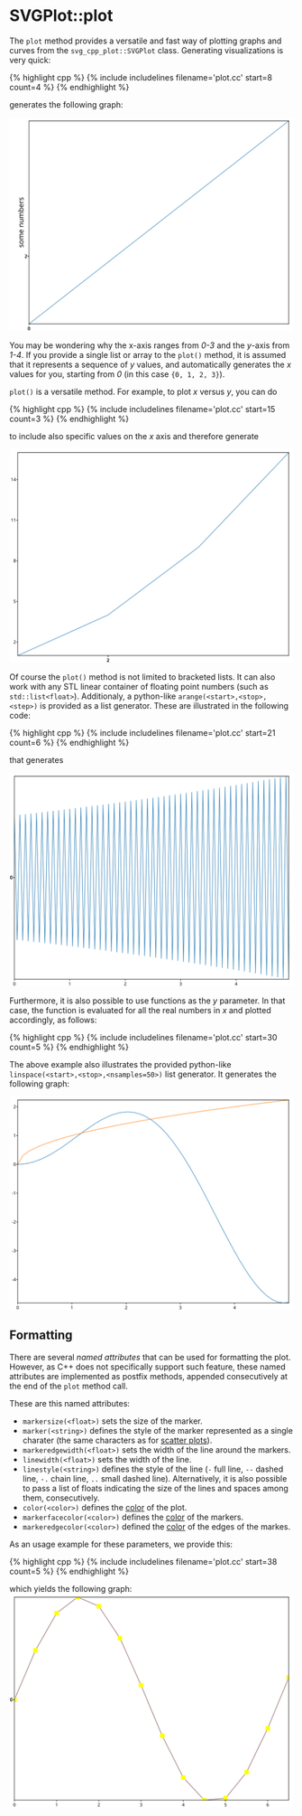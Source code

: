 # SVGPlot::plot

The `plot` method provides a versatile and fast way of plotting graphs and curves from the `svg_cpp_plot::SVGPlot` class. Generating visualizations is very quick:

{% highlight cpp %}
{% include includelines filename='plot.cc' start=8 count=4 %}
{% endhighlight %}

generates the following graph:

![Example 1](./plot/example1.svg)
	
You may be wondering why the x-axis ranges from *0-3* and the *y*-axis from *1-4*. If you provide a single list or array to the `plot()` method, it is assumed that it represents a sequence of *y* values, and automatically generates the *x* values for you, starting from *0* (in this case `{0, 1, 2, 3}`).

`plot()` is a versatile method. For example, to plot *x* versus *y*, you can do

{% highlight cpp %}
{% include includelines filename='plot.cc' start=15 count=3 %}
{% endhighlight %}

to include also specific values on the *x* axis and therefore generate

![Example 2](./plot/example2.svg)

Of course the `plot()` method is not limited to bracketed lists. It can also work with any STL linear container of floating point numbers (such as `std::list<float>`). Additionaly, a python-like `arange(<start>,<stop>,<step>)` is provided as a list generator. These are illustrated in the following code:

{% highlight cpp %}
{% include includelines filename='plot.cc' start=21 count=6 %}
{% endhighlight %}


that generates 

![Example 3](./plot/example3.svg)

Furthermore, it is also possible to use functions as the *y* parameter. In that case, the function is evaluated for all the real numbers in *x* and plotted accordingly, as follows:

{% highlight cpp %}
{% include includelines filename='plot.cc' start=30 count=5 %}
{% endhighlight %}


The above example also illustrates the provided python-like `linspace(<start>,<stop>,<nsamples=50>)` list generator. It generates the following graph:

![Example 4](./plot/example4.svg)

## Formatting

There are several *named attributes* that can be used for formatting the plot. However, as C++ does not specifically support such feature, these named attributes are implemented as postfix methods, appended consecutively at the end of the `plot` method call.

These are this named attributes:
- `markersize(<float>)` sets the size of the marker.
- `marker(<string>)` defines the style of the marker represented as a single charater (the same characters as for [scatter plots](scatter.html)).
- `markeredgewidth(<float>)` sets the width of the line around the markers.
- `linewidth(<float>)` sets the width of the line.
- `linestyle(<string>)` defines the style of the line (```-``` full line, ```--``` dashed line, ```-.``` chain line, ```..``` small dashed line). Alternatively, it is also possible to pass a list of floats indicating the size of the lines and spaces among them, consecutively.
- `color(<color>)` defines the [color](color.html) of the plot.
- `markerfacecolor(<color>)` defines the [color](color.html) of the markers.
- `markeredgecolor(<color>)` defined the [color](color.html) of the edges of the markes.

As an usage example for these parameters, we provide this:

{% highlight cpp %}
{% include includelines filename='plot.cc' start=38 count=5 %}
{% endhighlight %}

which yields the following graph:
![Example 5](./plot/example5.svg)

 